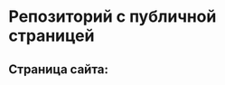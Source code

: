 # Репозиторий с публичной страницей

## Страница сайта:

<!-- Здесь будет ссылка на публичную страницу -->
